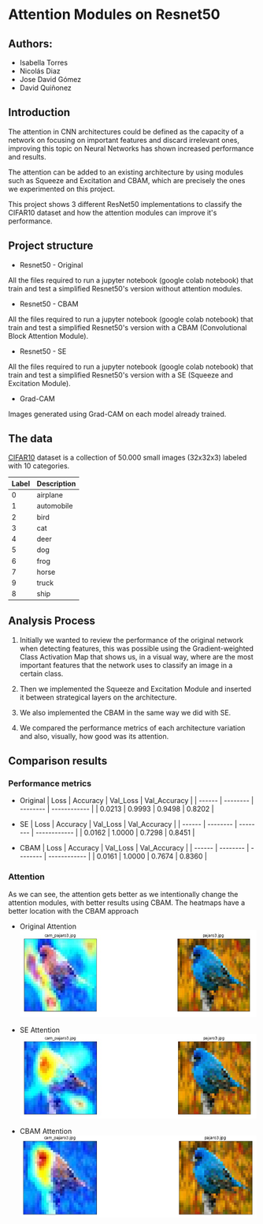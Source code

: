 # Attention Modules on Resnet50

## Authors:

- Isabella Torres
- Nicolás Diaz
- Jose David Gómez
- David Quiñonez

## Introduction

The attention in CNN architectures could be defined as the capacity of a network on focusing on important features and discard irrelevant ones, improving this topic on Neural Networks has shown increased performance and results.

The attention can be added to an existing architecture by using modules such as Squeeze and Excitation and CBAM, which are precisely the ones we experimented on this project.

This project shows 3 different ResNet50 implementations to classify the CIFAR10 dataset and how the attention modules can improve it's performance.

## Project structure

- Resnet50 - Original

All the files required to run a jupyter notebook (google colab notebook) that train and test a simplified Resnet50's version without attention modules.

- Resnet50 - CBAM

All the files required to run a jupyter notebook (google colab notebook) that train and test a simplified Resnet50's version with a CBAM (Convolutional Block Attention Module).

- Resnet50 - SE

All the files required to run a jupyter notebook (google colab notebook) that train and test a simplified Resnet50's version with a SE (Squeeze and Excitation Module).

- Grad-CAM

Images generated using Grad-CAM on each model already trained.

## The data

[CIFAR10](https://keras.io/api/datasets/cifar10/) dataset is a collection of 50.000 small images (32x32x3) labeled with 10 categories.

| Label | Description |
| ----- | ----------- |
| 0     | airplane    |
| 1     | automobile  |
| 2     | bird        |
| 3     | cat         |
| 4     | deer        |
| 5     | dog         |
| 6     | frog        |
| 7     | horse       |
| 9     | truck       |
| 8     | ship        |

## Analysis Process

1. Initially we wanted to review the performance of the original network when detecting features, this was possible using the Gradient-weighted Class Activation Map that shows us, in a visual way, where are the most important features that the network uses to classify an image in a certain class.

2. Then we implemented the Squeeze and Excitation Module and inserted it between strategical layers on the architecture.

3. We also implemented the CBAM in the same way we did with SE.

4. We compared the performance metrics of each architecture variation and also, visually, how good was its attention.

## Comparison results

### Performance metrics

- Original
  | Loss | Accuracy | Val_Loss | Val_Accuracy |
  | ------ | -------- | -------- | ------------ |
  | 0.0213 | 0.9993 | 0.9498 | 0.8202 |

- SE
  | Loss | Accuracy | Val_Loss | Val_Accuracy |
  | ------ | -------- | -------- | ------------ |
  | 0.0162 | 1.0000 | 0.7298 | 0.8451 |

- CBAM
  | Loss | Accuracy | Val_Loss | Val_Accuracy |
  | ------ | -------- | -------- | ------------ |
  | 0.0161 | 1.0000 | 0.7674 | 0.8360 |

### Attention

As we can see, the attention gets better as we intentionally change the attention modules, with better results using CBAM.
The heatmaps have a better location with the CBAM approach

- Original Attention
  <img src="https://github.com/Dalejan/Resnet50_Attention/blob/master/Resnet50_Original/ori.jpg">

- SE Attention
  <img src="https://github.com/Dalejan/Resnet50_Attention/blob/master/Resnet50_SE/se.jpg">

- CBAM Attention
  <img src="https://github.com/Dalejan/Resnet50_Attention/blob/master/Resnet50_CBAM/cbam.jpg">

